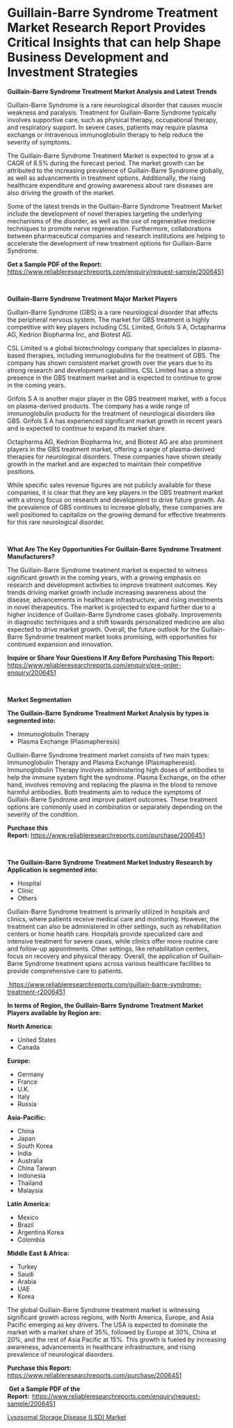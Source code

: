 <p><h1>Guillain-Barre Syndrome Treatment Market Research Report Provides Critical Insights that can help Shape Business Development and Investment Strategies</h1></p><p><strong>Guillain-Barre Syndrome Treatment Market Analysis and Latest Trends</strong></p>
<p><p>Guillain-Barre Syndrome is a rare neurological disorder that causes muscle weakness and paralysis. Treatment for Guillain-Barre Syndrome typically involves supportive care, such as physical therapy, occupational therapy, and respiratory support. In severe cases, patients may require plasma exchange or intravenous immunoglobulin therapy to help reduce the severity of symptoms.</p><p>The Guillain-Barre Syndrome Treatment Market is expected to grow at a CAGR of 8.5% during the forecast period. The market growth can be attributed to the increasing prevalence of Guillain-Barre Syndrome globally, as well as advancements in treatment options. Additionally, the rising healthcare expenditure and growing awareness about rare diseases are also driving the growth of the market.</p><p>Some of the latest trends in the Guillain-Barre Syndrome Treatment Market include the development of novel therapies targeting the underlying mechanisms of the disorder, as well as the use of regenerative medicine techniques to promote nerve regeneration. Furthermore, collaborations between pharmaceutical companies and research institutions are helping to accelerate the development of new treatment options for Guillain-Barre Syndrome.</p></p>
<p><strong>Get a Sample PDF of the Report:&nbsp;</strong> <a href="https://www.reliableresearchreports.com/enquiry/request-sample/2006451">https://www.reliableresearchreports.com/enquiry/request-sample/2006451</a></p>
<p>&nbsp;</p>
<p><strong>Guillain-Barre Syndrome Treatment Major Market Players</strong></p>
<p><p>Guillain-Barre Syndrome (GBS) is a rare neurological disorder that affects the peripheral nervous system. The market for GBS treatment is highly competitive with key players including CSL Limited, Grifols S A, Octapharma AG, Kedrion Biopharma Inc, and Biotest AG.</p><p>CSL Limited is a global biotechnology company that specializes in plasma-based therapies, including immunoglobulins for the treatment of GBS. The company has shown consistent market growth over the years due to its strong research and development capabilities. CSL Limited has a strong presence in the GBS treatment market and is expected to continue to grow in the coming years.</p><p>Grifols S A is another major player in the GBS treatment market, with a focus on plasma-derived products. The company has a wide range of immunoglobulin products for the treatment of neurological disorders like GBS. Grifols S A has experienced significant market growth in recent years and is expected to continue to expand its market share.</p><p>Octapharma AG, Kedrion Biopharma Inc, and Biotest AG are also prominent players in the GBS treatment market, offering a range of plasma-derived therapies for neurological disorders. These companies have shown steady growth in the market and are expected to maintain their competitive positions.</p><p>While specific sales revenue figures are not publicly available for these companies, it is clear that they are key players in the GBS treatment market with a strong focus on research and development to drive future growth. As the prevalence of GBS continues to increase globally, these companies are well positioned to capitalize on the growing demand for effective treatments for this rare neurological disorder.</p></p>
<p>&nbsp;</p>
<p><strong>What Are The Key Opportunities For Guillain-Barre Syndrome Treatment Manufacturers?</strong></p>
<p><p>The Guillain-Barre Syndrome treatment market is expected to witness significant growth in the coming years, with a growing emphasis on research and development activities to improve treatment outcomes. Key trends driving market growth include increasing awareness about the disease, advancements in healthcare infrastructure, and rising investments in novel therapeutics. The market is projected to expand further due to a higher incidence of Guillain-Barre Syndrome cases globally. Improvements in diagnostic techniques and a shift towards personalized medicine are also expected to drive market growth. Overall, the future outlook for the Guillain-Barre Syndrome treatment market looks promising, with opportunities for continued expansion and innovation.</p></p>
<p><strong>Inquire or Share Your Questions If Any Before Purchasing This Report:</strong> <a href="https://www.reliableresearchreports.com/enquiry/pre-order-enquiry/2006451">https://www.reliableresearchreports.com/enquiry/pre-order-enquiry/2006451</a></p>
<p>&nbsp;</p>
<p><strong>Market Segmentation</strong></p>
<p><strong>The Guillain-Barre Syndrome Treatment Market Analysis by types is segmented into:</strong></p>
<p><ul><li>Immunoglobulin Therapy</li><li>Plasma Exchange (Plasmapheresis)</li></ul></p>
<p><p>Guillain-Barre Syndrome treatment market consists of two main types: Immunoglobulin Therapy and Plasma Exchange (Plasmapheresis). Immunoglobulin Therapy involves administering high doses of antibodies to help the immune system fight the syndrome. Plasma Exchange, on the other hand, involves removing and replacing the plasma in the blood to remove harmful antibodies. Both treatments aim to reduce the symptoms of Guillain-Barre Syndrome and improve patient outcomes. These treatment options are commonly used in combination or separately depending on the severity of the condition.</p></p>
<p><strong>Purchase this Report:&nbsp;</strong><a href="https://www.reliableresearchreports.com/purchase/2006451">https://www.reliableresearchreports.com/purchase/2006451</a></p>
<p>&nbsp;</p>
<p><strong>The Guillain-Barre Syndrome Treatment Market Industry Research by Application is segmented into:</strong></p>
<p><ul><li>Hospital</li><li>Clinic</li><li>Others</li></ul></p>
<p><p>Guillain-Barre Syndrome treatment is primarily utilized in hospitals and clinics, where patients receive medical care and monitoring. However, the treatment can also be administered in other settings, such as rehabilitation centers or home health care. Hospitals provide specialized care and intensive treatment for severe cases, while clinics offer more routine care and follow-up appointments. Other settings, like rehabilitation centers, focus on recovery and physical therapy. Overall, the application of Guillain-Barre Syndrome treatment spans across various healthcare facilities to provide comprehensive care to patients.</p></p>
<p><a href="https://www.reliableresearchreports.com/guillain-barre-syndrome-treatment-r2006451">&nbsp;https://www.reliableresearchreports.com/guillain-barre-syndrome-treatment-r2006451</a></p>
<p><strong>In terms of Region, the Guillain-Barre Syndrome Treatment Market Players available by Region are:</strong></p>
<p>
    <p> <strong> North America: </strong>
        <ul>
            <li>United States</li>
            <li>Canada</li>
        </ul>
        </p> 
    <p> <strong> Europe: </strong>
        <ul>
            <li>Germany</li>
            <li>France</li>
            <li>U.K.</li>
            <li>Italy</li>
            <li>Russia</li>
        </ul>
        </p> 
    <p> <strong> Asia-Pacific: </strong>
        <ul>
            <li>China</li>
            <li>Japan</li>
            <li>South Korea</li>
            <li>India</li>
            <li>Australia</li>
            <li>China Taiwan</li>
            <li>Indonesia</li>
            <li>Thailand</li>
            <li>Malaysia</li>
        </ul>
        </p> 
    <p> <strong> Latin America: </strong>
        <ul>
            <li>Mexico</li>
            <li>Brazil</li>
            <li>Argentina Korea</li>
            <li>Colombia</li>
        </ul>
        </p> 
    <p> <strong> Middle East & Africa: </strong>
        <ul>
            <li>Turkey</li>
            <li>Saudi</li>
            <li>Arabia</li>
            <li>UAE</li>
            <li>Korea</li>
        </ul>
    </p>
    </p>
<p><p>The global Guillain-Barre Syndrome treatment market is witnessing significant growth across regions, with North America, Europe, and Asia Pacific emerging as key drivers. The USA is expected to dominate the market with a market share of 35%, followed by Europe at 30%, China at 20%, and the rest of Asia Pacific at 15%. This growth is fueled by increasing awareness, advancements in healthcare infrastructure, and rising prevalence of neurological disorders.</p></p>
<p><strong>Purchase this Report: </strong><a href="https://www.reliableresearchreports.com/purchase/2006451">https://www.reliableresearchreports.com/purchase/2006451</a></p>
<p>&nbsp;<strong>Get a Sample PDF of the Report:&nbsp;&nbsp;</strong><a href="https://www.reliableresearchreports.com/enquiry/request-sample/2006451">https://www.reliableresearchreports.com/enquiry/request-sample/2006451</a></p>
<p><strong></strong></p>
<p><p><a href="https://github.com/juniordelafrance/Market-Research-Report-List-4/blob/main/lysosomal-storage-disease-lsd-market.md">Lysosomal Storage Disease (LSD) Market</a></p></p>